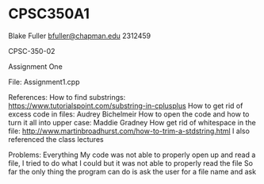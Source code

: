 # CPSC350A1

Blake Fuller
bfuller@chapman.edu
2312459

CPSC-350-02

Assignment One

File:
Assignment1.cpp

References:
How to find substrings: https://www.tutorialspoint.com/substring-in-cplusplus
How to get rid of excess code in files: Audrey Bichelmeir
How to open the code and how to turn it all into upper case: Maddie Gradney
How get rid of whitespace in the file: http://www.martinbroadhurst.com/how-to-trim-a-stdstring.html
I also referenced the class lectures

Problems:
Everything
My code was not able to properly open up and read a file, I tried to do what I could but it was not able to properly read the file
So far the only thing the program can do is ask the user for a file name and ask
